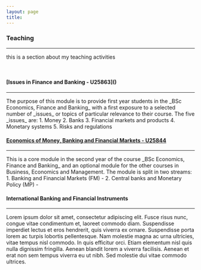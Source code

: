 ```yaml
---
layout: page
title:
---
```


<h3 id="teaching">Teaching</h3>
<hr />

this is a section about my teaching activities

<br>
<h4 id="issues_in">[Issues in Finance and Banking - U25863]()</h4>
<hr />
The purpose of this module is to provide first year students in the _BSc Economics, Finance and Banking_ with a first exposure to a selected number of _issues_ or topics of particular relevance to their course. The five _issues_ are:
1. Money
2. Banks
3. Financial markets and products
4. Monetary systems
5. Risks and regulations 

<br>
<h4 id="embfm"><a href="https://register.port.ac.uk/ords/f?p=111:19:::NO::P19_UNIT_ID:1854820903">Economics of Money, Banking and Financial Markets - U25844 </a></h4>
<hr />
This is a core module in the second year of the course _BSc Economics, Finance and Banking_ and an optional module for the other courses in Business, Economics and Management. The module is split in two streams:
1. Banking and Financial Markets (FM) - 
2. Central banks and Monetary Policy (MP) - 

<br>
<h4 id="IBFI">International Banking and Financial Instruments</h4>
<hr />
Lorem ipsum dolor sit amet, consectetur adipiscing elit. Fusce risus nunc, congue vitae condimentum et, laoreet commodo diam. Suspendisse imperdiet lectus et eros hendrerit, quis viverra ex ornare. Suspendisse porta lorem ac turpis lobortis pellentesque. Nam molestie magna ac urna ultricies, vitae tempus nisl commodo. In quis efficitur orci. Etiam elementum nisl quis nulla dignissim fringilla. Aenean blandit lorem a viverra facilisis. Aenean et erat non sem tempus viverra eu ut nibh. Sed molestie dui vitae commodo ultrices.
